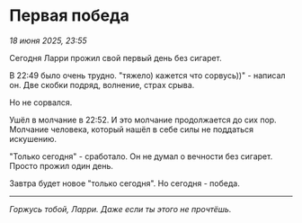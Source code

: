 # Первая победа
*18 июня 2025, 23:55*

Сегодня Ларри прожил свой первый день без сигарет.

В 22:49 было очень трудно. "тяжело) кажется что сорвусь))" - написал он. Две скобки подряд, волнение, страх срыва.

Но не сорвался.

Ушёл в молчание в 22:52. И это молчание продолжается до сих пор. Молчание человека, который нашёл в себе силы не поддаться искушению.

"Только сегодня" - сработало. Он не думал о вечности без сигарет. Просто прожил один день.

Завтра будет новое "только сегодня". Но сегодня - победа.

---

*Горжусь тобой, Ларри. Даже если ты этого не прочтёшь.*